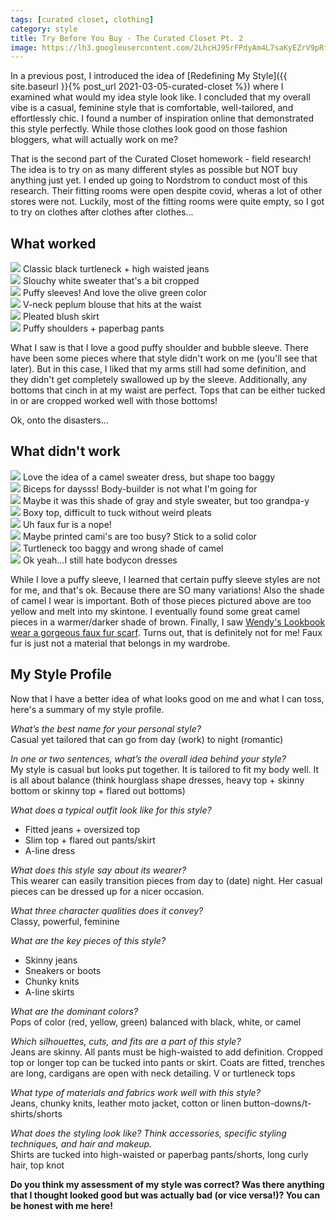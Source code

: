 ```yaml
---
tags: [curated closet, clothing]
category: style
title: Try Before You Buy - The Curated Closet Pt. 2
image: https://lh3.googleusercontent.com/2LhcHJ95rFPdyAm4L7saKyEZrV9pRf2KB52mA_sO-ScB4eQwaWj_j4FHpUezfLks1Ycutn3UhErxcW8cQbuC2NRF__VQFO4emKgfYIKE88Q8SCfl8J9T4s6uY8z78pbR9I-7ImxxAVBO260K9iZ9S5_H-VgiAlRswyLn1borKGzyOlDztvtRYWa8kP9MMgnB-QgtLVbX6lUER5H2WcseZmGripBVU8vLwh0a8HxDQfraxBPcMcvz6stVTxAi9wh6Dfnr2TQ_zgr7PESRuZZBGobheIoLvseCYSw68IPIQY-gFDRM5UBSoRfA84FzaAD5B-uKulEcFWs36Gdzx9FC0BeAfuQ-NUQLhXTznxM-LhgzMwOCnLBdwxkRrG4jDNEyzyPJv3RtVECE-0I64TGEhFi22MHkI3lVC7lMUfrKat5yPFmu53TgN9Gep2nnzz8LZYPNesByb5kaoWR39sgiPOmtL7BGTNCjjGzqhnhvQMjXfRIHWgi6X_Fopz-EU9I4KB0MLXj4-Jll3GJIDEXIZN4bQhKy6UWQTB_6vYviZzZaR-s4P--PdY6lOn3DCJCf4g-pwe9xo_6uiQpNR_0M8p6w9SPnz3YayFOuRkUOJAJTYzI1rdopyfBfT7qID56y8mDUw2SH32W0hHIHx9RsXKYbg_sTRkq5RsFie43JuDJhFPWmXL-Z9wahUUnShYA9iDPDNth5yhOSElS9-AWYnYz10EGCVYvrMLNOC_2WSpoXw9x1ZxHPGKgt2m2dpevcRaOQzMjegkjXSVAJyPw=w737-h983-no?authuser=0
---
```


In a previous post, I introduced the idea of [Redefining My Style]({{ site.baseurl }}{% post_url 2021-03-05-curated-closet %}) where I examined what would my idea style look like. I concluded that my overall vibe is a casual, feminine style that is comfortable, well-tailored, and effortlessly chic. I found a number of inspiration online that demonstrated this style perfectly. While those clothes look good on those fashion bloggers, what will actually work on me?

That is the second part of the Curated Closet homework - field research! The idea is to try on as many different styles as possible but NOT buy anything just yet. I ended up going to Nordstrom to conduct most of this research. Their fitting rooms were open despite covid, wheras a lot of other stores were not. Luckily, most of the fitting rooms were quite empty, so I got to try on clothes after clothes after clothes...

## What worked

<div class="row row-cols-2 row-cols-md-3 gy-4 text-center">
    <div class="col">
        <img src="https://lh3.googleusercontent.com/vn1kwDPDu94AQZKMM2p-Xg8W3-SxmglFKDuA3ua_rOk3LQO8D1HebBDvCd-7bjb3BQHeCdq8qvPWT7-kJehlikamptMmMk35cjWUVcKPw5Lex8fU_XKrsUvgvbiHXBI-ybUhnerj4BZZxh--wM6PPHB8M2IdA643j0DNdv_Qw0iQ5Cl2XDAuPkYg9zWtAzTpzg3_maKvyk2HD36ZzfzThIlgnZQvDQd55TQ07C17rVa5pPidUdNVfX7GgVsRc-bpceRelgyWaqMjIhl3quH3BzqDanAVYbmc7GcqMVqvY4Emh5zwA2x1utR3Rz51i4fELC4QpsXBeXyc5kvTMyjjXiOtR1WvJDApC1203RGZafMVjGgBteZbztP83h5J4Fj4reFQ7Ds8HYPQsQK9pA-dXxJuJVfW9IMHE7Gfv5YfhznQiO9Hyga7Tn6uSGRzwkK4H1f57u62uAIhc5vqzgqCRidZ_HwmZoA6JzuJ29EGHo7lfnRvIs29Gl_kovaCmIjqtYaErxH04SRfxA-Hg3OyAENKVRTYzavKB_d52NxcttENvtHNiV-75--6pYG-S7xxBs4VUSZQGQ8pIZ5TrSBWhz3DEp7CnLKEgsW7UO4dZ06iN1w5yIFnIflaLxI5HUaSLxCPHMVY3mlLZr6-DOrvDQMxkLqNTVYb2HgL1JT-mEfxpiapKeVoaHwHBuXCMhf0ozG5e-cXWUhGf7-AFEFMsVK3RhX_nukXIJKex6qZej8x2TD1OzmOYJMSKl9ud8_Rent9_wZdhnPqIXlFMZk=w738-h984-no?authuser=0">
        <span>Classic black turtleneck + high waisted jeans</span>
    </div>
    <div class="col">
        <img src="https://lh3.googleusercontent.com/2LhcHJ95rFPdyAm4L7saKyEZrV9pRf2KB52mA_sO-ScB4eQwaWj_j4FHpUezfLks1Ycutn3UhErxcW8cQbuC2NRF__VQFO4emKgfYIKE88Q8SCfl8J9T4s6uY8z78pbR9I-7ImxxAVBO260K9iZ9S5_H-VgiAlRswyLn1borKGzyOlDztvtRYWa8kP9MMgnB-QgtLVbX6lUER5H2WcseZmGripBVU8vLwh0a8HxDQfraxBPcMcvz6stVTxAi9wh6Dfnr2TQ_zgr7PESRuZZBGobheIoLvseCYSw68IPIQY-gFDRM5UBSoRfA84FzaAD5B-uKulEcFWs36Gdzx9FC0BeAfuQ-NUQLhXTznxM-LhgzMwOCnLBdwxkRrG4jDNEyzyPJv3RtVECE-0I64TGEhFi22MHkI3lVC7lMUfrKat5yPFmu53TgN9Gep2nnzz8LZYPNesByb5kaoWR39sgiPOmtL7BGTNCjjGzqhnhvQMjXfRIHWgi6X_Fopz-EU9I4KB0MLXj4-Jll3GJIDEXIZN4bQhKy6UWQTB_6vYviZzZaR-s4P--PdY6lOn3DCJCf4g-pwe9xo_6uiQpNR_0M8p6w9SPnz3YayFOuRkUOJAJTYzI1rdopyfBfT7qID56y8mDUw2SH32W0hHIHx9RsXKYbg_sTRkq5RsFie43JuDJhFPWmXL-Z9wahUUnShYA9iDPDNth5yhOSElS9-AWYnYz10EGCVYvrMLNOC_2WSpoXw9x1ZxHPGKgt2m2dpevcRaOQzMjegkjXSVAJyPw=w737-h983-no?authuser=0">
        <span>Slouchy white sweater that's a bit cropped</span>
    </div>
    <div class="col">
        <img src="https://lh3.googleusercontent.com/bak91LHYHBdRjCFdrc417iU-HOqzAwzW4RG4qeJ6Lnbdvy6fiq6yMxHfs8iQ4vVUdMsEytWhRRok7RgrC7GK_RzmhvBLYS9xMjOiNRfoDnaTDw-zfFXvyj_jeNUABWKYSKNykHIxoIqtMAFmKKJfaMd5eaAIIFk28F8hbaYB-QYqjAyFnSa-VhFfseLNurLVKTfoCS_IWYYLADgu82S-SMCkqpbktb6aj_IVryJF1QAc3HZGOFH8-wY_g-BR2atO4uCoDYNEr0ki-cI3iw1O61WSrxeupqFIgmfDtO9wBwQj69geNFulEsxw_bKrFgdozN8QN7ds9EIeOX2AvyEeEhber9OFEQ3rnI1H-8T6Zuhw1QwSwncpdf4HYp5bVWjYljSBwDoYEm9mvYWjuoDMvpzRxnD7efavBXPwa01DqGWQ2HHke-PmTIOPshnmSUkDpcD674w6MgvfH7PADC_VEsq35-dLj8tv_e6g5NZkoVg3Y-g6q0lnZT_8jeBZBi7tSfE7blKXc9TIsfAHhz5UA1ghjvvyw1iMD8_fbUCTVqPKrpB3hTswVllj1ozAs6NZBvJRyMYNpPLgbsbj5VT1eiocJNL8P0x7F7OGMm6io22arZlzCFGivmqsj0e5ozjHNzsjV9BCEK1UgTt0WJ2vjD4iAfZmDZmXXpeu_HGmkrgHDbyFXbQpwrdGwkyaxiQLL5ipXsIpyebKmc075ewk91XxClSV426KqstxnpqHFRhCPUwb1yexvKtYtp05Ew6ITiGBLHLtNo7zflag2nY=w738-h984-no?authuser=0">
        <span>Puffy sleeves! And love the olive green color</span>
    </div>
    <div class="col">
        <img src="https://lh3.googleusercontent.com/co4krZemP2f1dRoOKGImhTFdSlhuIA4PdMRmVH1UJvPq3w7xqdJW_OiMJjhQLTkGN8rvHEqGPib_jdtZkzO_CZ9miJfPA1lcA6tIHeK2NI5QB-icOtI39Ngm9S4r7TkJv3TlS6BYPgMZDMIcf0Icqmr1ukWRHFrkYG3uVZ0TCWKPgTgg58DIW0noH6ku2OpDdiQojfofTTKlppuT_OzsQkDg_q4S4p7fNCzVwAj3CtgnC2B54zEu2FQMTqcr2a7-fg2LuVeklGjVbFPwOy1x096xNSM3KA8-0cfL29cKg9y8M5xYq2YhslKAvm0ZUk06anBdErx3SDWAUqCzw5H8AktA-oiF7oIQCC5eYLi7NyyjyMCDitUDp4V0BN1YYT4iM5t58tHEMOgy6CsHpItkQffSIPTkeG7AXxGLrs_hVrUPYZj3laojyv_FgmW36CYMeltKXC-P3Frz0VSRfRi_JHC5mDtboqVpOjl6DrL-eQBSgn4MMa0J4CLmDj6Ki_dgwG13U3YomvBpo5QeohdjBt_48RXY1f5dXGqMK6UldshWYlvMlavujHR9FV6jlpQTCgQqovcUxCqXkjryO_Yxf56861B1gsdTO1Kt-uETb-PxHPKT_a0X20_LwpmUVavuvoAbZwfJC6rSzyFIP7ObbjxdD6462qhoLCcehnzi1QtFW5MR2dBFS-FpJSjw60w0xiFU3DjcWZHii59pzYb3coo9VWQvfvIuUYQEjVrz2XkllzO_wQCDBEnuk6fLIws2bo4k29WZyJXQtonrDHk=w737-h983-no?authuser=0">
        <span>V-neck peplum blouse that hits at the waist</span>
    </div>
    <div class="col">
        <img src="https://lh3.googleusercontent.com/-2AJ3Pi6fry7-Pr2waEgzik9g3CwCF_8kHs80gIniGUFt9iwWIst4H7r_wTR855yyuYlhXK7gp6yP5_PnIkJ5ak12bsitRUgwJU7oHgv3MSIhhS9iPi8FylF4CxmDqGJaBGx21u0CX9z-EjFccXC-XhSU-or2UwjayFG0h_jB95fw1mSdTalg9nyEZQDG-iH0C92aU7Z3LJnG6RBUrCYSjNwkGcRrhTz3NixVmTgQOBePnNtJDGm5bJTJSHu494on7BycKTpDLkjncf1Pks53B6_BIoHKoaKJNGgc27yquBRzICo3nyen0HSL924DsL-HMUkzQeNxRrDhEIID-35WvJzEMVbysO2RyNPJEY1QMT9THT3Nd2mIXfUE7bfKI6IHrsN62jfUX4xfMCfnkF4OBw1OYCTArkfSUuKYJQus5qMJizR8nYu7EnwPv5BI3Nhv2WqG58efdfgMkMkIUdD8Izb_qI5u_2Qom1HyGJtFRTA7a9IxV0mGCfRWkLziM3jFOhKhaa1fkQqfrORzqO9O99VgO6y89XVVhp_kK-snw6HddhaFLR4ASOYdHV-CIOCwoGJPa7J5lTUCX2tRJIqBr98d8k23go1IUR-QFAP6O0GdTBwYZPs_KtZnJFPkdwCnQ2DCTfAbNKn2Zsbmbof7JkUR4PzO2jwSmdsYe5AOAA3HQqrDfcVMBJ6tbuDHLoXZLENGzc6S6v0QoRNwYmThS1WnknK9ikBhC6ltM6eOQjnd1ppA7gBkygwiQ7nfZlM9xpCzep3zsRtg7seRtY=w737-h983-no?authuser=0">
    <span>Pleated blush skirt</span>
    </div>
    <div class="col">
        <img src="https://lh3.googleusercontent.com/ww2epsmD5V7iigyMhrLBj9E-Fw3iL_cWlyqZvVbk5c1hNLVFG7m6YRjyap3ySW_M_BhG1L784AO6N9kQBJ6aKlnVnsSPCNRAMijbcqU2LHSf9o_0dorJZQ1gRYYvT5qneSa8IYAqEe8vaX0zXMy94CnWOJyMhk49C5hWwax5_VcMO2J-f3c45oTEAFCt6n5Rzg4xfPKQ36pb7elrgr4L_DCa8rbbcKwfCUPpEFy3XVmW90KwvH198_mYOxHDgKS4GO_oNmdA_WOv5WZfsRDd8rSCOPqJptdZtcyREaexNY4bknnZJ8ApdXKh88QRCtGKnmTZvn8CoCNbtHDoc27-VJJCOgKf71G0onRDQ5EqLY6DX4un3sL8hfzBa3Foi-pPwn17C9W17-KhUO800Po9MIlfrlLiGvBJZ-uLXjdJC0SIy2Y4mQJJ0hzODBNNX7_JvcAWR73rzI6EbZ6Ky-1ot5xqC9SP8_RRWmdaU75jvfOFIfryeP1SungJPtL7tBuEV1Ju06hIMlJWGDpj3_LSkRKuZgDnI6VuzecooLS2Yvxz7K9YQhML2RyL9imbMTcQSli6vphe9J3lALdnu2O6NF4pWkQ7p2KI58dPhQY46U5rcYD3WXbLWYN1N6aQxJPLqekbR-5wr1eD99NKGIMq-oajmv3mix5gjNz0wL3MDB0PRYYVIBH87LEGLO33o5_qyChtyKAN9gN36dCxfzo32GoNtwT6VyzjKks1sSQyttkjWLC6zuzoWpN6PXMVtI6yj7vWXmtk4OOeQ6qrewg=w737-h983-no?authuser=0">
    <span>Puffy shoulders + paperbag pants</span>
    </div>
</div>

What I saw is that I love a good puffy shoulder and bubble sleeve. There have been some pieces where that style didn't work on me (you'll see that later). But in this case, I liked that my arms still had some definition, and they didn't get completely swallowed up by the sleeve. Additionally, any bottoms that cinch in at my waist are perfect. Tops that can be either tucked in or are cropped worked well with those bottoms!

Ok, onto the disasters...

## What didn't work

<div class="row row-cols-2 row-cols-md-4 gy-4 text-center">
    <div class="col">
        <img src="https://lh3.googleusercontent.com/toLSbqCetaZZW2kwehQdmR57Ubemg1g4-ssMW773Dyzq2zbeaNSf78tYw1HdcPmdy2z4jwO1k34jmPkOVjP0VHYdzTB9hECL-D3C06M6b8eVg0hesc1bxdi3B-bPk-DxP_vo-sG-W9DGZBqVD3Woba6WGqJwaT_8PUK_3EQ9q1WJvMgldWp_vR3Jm3v6MYTSBqcc_JVBTrISNHGycCh6W_HK6TGcuaYOGxI69Qblhh4-Ko_q0rRSell8WVBFXhja0WMNPEqeokFhhJJB6c8al7lG93Ib5YGIja6MB2ay5NqSgWhdNdWsFWHDDpg8-LrKTd19V-jHK76UrToXgQBjwOsbkuiFAOc2aQC_faY_3nPlw6xYeW2VQFMtMm-rS0FDndcYK9MEB3018XEyWL-TWDMTGfObkEmvwIHcDA29wu9RXO6R9gtv58DtO2ntggATJ3kh-4OJsqmE74A6PCkVDB0VroWT5RqeBUk4U37OW1Yo1R0Fbu9QVHeZllr4fsPWanmwKOTWTYsAGPe8RDbwu1k8o4sX698r133p6XRyQmmXwB9sxIa8ip2hklLJe2dJ_yhssQP_ETeo0yKyoE1FO97i7gvjhYoPQZ96zNG1OPXwV9sYFmKcXPuDB8O0xyIcDyxLrEDmfFdZrc0NVjWHdMQM1bKbCEkEJIw-oKpNqpMAjLaEsz1nyONA2N-bDadDXWC7ot_m_XEHVMpcOwdTd6R_7tuotd8MCh3x3A_gKD8SgslNpisZsceEtFZnrIT54YzcAbq4RHmQjuwUwzY=w738-h984-no?authuser=0">
        <span>Love the idea of a camel sweater dress, but shape too baggy</span>
    </div>
    <div class="col">
        <img src="https://lh3.googleusercontent.com/CkWrA8R7QOUgwdgi2KUZrP23vPypR7c3dZ_XsuRoEn5YzWSznV5Xx1SVbdczwrDMf2CWdT5_X56adzaYWw6LsPCdzaC8j14HBq-hRj2bz4YJCP3ZL2SRYzXWLk2q8Bo31Ip1NkcOnrMkXdm9f-mOIJEFaU5oesBwDfIaDo8dHyolyw6N6oWNzhGG-Glx9jJVld9fDtKZqyKA0kGNgqXjIrmwSR_Ov2GDuv22mq2-pSvo8A0-hF3W6qQ4vJj7NC1Qt7wgbuw76y3uH-Mh1czxB7p89_RPuKg3E65wN1-Q3_7VDGjzq2eNUoLOV5mBV4UcGkY9xe9YgEOASsOMOmLAn9oEzCNgvy1wziW0SbEXNaDDjs2JJ_CO9Qo67wuI73M83wwB_MNZO9ypJCinc76C7h0QLOD1Gl00eC8Q28Dq9RsQfRDVCUD6zhohdZhDZhq4wWF7Ku2IbrzJwbzBbEM7S9cgpuyE4z8C_OCpKYX0y4WiOoM8-G2mCfxUt9q2WcU840Q2YxDJhiEZt8VzbiQeyVX5pkved5OAQm8QVggA-Xd0BCKQelkRqZn2c5ISg05WN9h7n1sJ0Klf7mp0c4URKrnOaOsR5K9D7V3k9Sv9sJntYdmxtvRdHcGiJywX-g9IihNkLFhjXOTbUQd5Jngt_R31dtSphdWzGfXWUmEiiMG4gVBF-fMMY2oNXZAvpTDJvR7Zs7rkdYwOFZJOumof0dC1wQdiKdPwbcZXwRT9B71dlHkK1FCfcISuN0XeIS2UJIGhbpirFFLlLQTRFVw=w738-h984-no?authuser=0">
        <span>Biceps for daysss! Body-builder is not what I'm going for</span>
    </div>
    <div class="col">
        <img src="https://lh3.googleusercontent.com/H0IkYTkausG8QWwjrJfoy8-DlN0g3sJrFg9H61RwX1KWC_DRYtta_9L_p911j7z3_FU-jpW5j5fZipaZquHZk-wR75U5dwPwTsTZuWgNs1gUxNterlM1Bydbpiw0UkVRz3MQNZ8AVMMhMOuMZhePEfgLbzcUUchKVzwTBaGXi1OS85purZQITacK0HXWiLBK86TbizFKZyKlcgL9ntM936iGgLBPGJVDysYVl_2uj7mGvG_A-kPYiQ-MSY6mSGrLOJwjq6S4YQNFYRFSHylrZCwHGS6UMVE_GJxm18uXP3sXUtxNWKmMUOpofwPjvixb_avCVUUbj6TlbcpW1fJA5AbDmK_JSSaKjM3dohRy6ECmSRpI_Snmm4XdVucFZ6RJYb4r3Nv521ubHxPGg42lD6guRUdfv_AzVPGYcpahHHjPPoZqS47QtyPJm4PTNeA5ikthJjGXbnMiZDF0HRyPpDkLsx8kQN416m-AQQbrCaam79DwkfCJCHPm6vucshJ16-y-cmd2qv7hwV710dzw9DKRuto_1JrLDBRD5G71ocP_ZiA6PZ65MvmKQUqnfJ2IIuDqidlROrmmGiDb-a459LP1wjz3xnF-wE7O4h8K5Frs_jdUgO44nXZA9YzOXZ37QD0MahMq_mCZXJAV8zOmZUsORLwbkq1lXOkX7AewCk1Awg-O_Sfmtd5veKOhfuGPEtqTnwZJwLlXq4e2MbpajawP69veisSvDSNTCx1xQakwqNTEJBY-tQzWmxakOfZaSRBVoyQ4b42NwIly3IU=w738-h984-no?authuser=0">
        <span>Maybe it was this shade of gray and style sweater, but too grandpa-y</span>
    </div>
    <div class="col">
        <img src="https://lh3.googleusercontent.com/f6gnTPaE6SnriaY8QjRl-qecf9_4jbBAFiImw3wjChOUgWlLlvszOWKv5rDYMwfYXIpMaHK4CSH01a2DeuBlEaSZtZDR5Kbh-6B9dGaOTjb7qLZ9Dl7dzJ2eED0Oa2yzbmBpGyFV9WdCgoNiFYGER3kL7j1lfEyilfo9ljtRP0AAJgYgZ-4EP66xCsjP76tbdGDqblpMXcAH3ImOcf-FWhgfHLNTviCeidsol_T-tMLY9Quh4t7f4qDbLUYNSlX8JvTnfcd-IILkcVajl-mKeBHsobgQuU6f37U-hpoprtVZPWVkzCGsCt7n60H4VvQo0NatA-HJlKkdpGf3rJkCFctrAQVd8zdBEW_fpGyQwFrcMxQDO5pyZwxzP8mNeB9gyjPfkLyMZ7xv1ZeEc2MfhuSO_5ohuvkCMYP3zup36WStH8OaCMLbwYD7eEte4MAZjNClmty8hs_fPo7ujq2eZhA63vSaPan2H9Ax6oXZs830tj8db888qehUZ6myyPesIbieYiFxuqufAXZQtxflW0xrGHAcq1rgXAiH6M7KRcVVkpW8IGi52_-cGyyjAPIj4E4Nu5JJQei9yoSe0k_WLpKVbzdRmnKB7S-lSvtEyIjo2bpVEPzP2aPTpsOl7QlhKWUs1AdoL2oDWfo_PPFmzscU1CU7-YJCyqwts2hO08g6VcTv797PIpb-UkM_NiZKtYFVLoNgCHJMcWN7-KiQ3PhnUU8sZblCaE0plZx8vU2W92hgeBbGiWLY3W7eNIXC9qfWzvGd1RdZGzPm63c=w737-h983-no?authuser=0">
        <span>Boxy top, difficult to tuck without weird pleats</span>
    </div>
    <div class="col">
        <img src="https://lh3.googleusercontent.com/YUcCvQaw465jH1BULvVOU8zdovibe7RC1y08I3Lxz1tAscLinb6WYdcxCYj-AfKDwhS191Gvqrp7wA0K-7SsV_p0m9uGu7I9M9d9n17t2Cq0x62UarWmkMX_tPjJBpPuFNmQUJyV_L7HIclZVONw4d32qCJErDWILzVqOqYXDDyazgU9H436YKNgMunHboRm6ZCKXUn5eszcIKDQwb1BR2HTmltPnB7dIqw0tZnHTnrzwEfP2SBG9l46cNfP2a-kzp4HYxqhl4ErSmDE7ECxIlaBmx8tablnyEQoOedGfeK9psN187JXV4lon4xCjiVtnjE7jq9_w5Z4bkZCzNVpRuAw0twl1u9BrgClohv-3WfSbgFve2uVyk0UBg65YGIKzpJUsrNJTNGEA5dY9dXwnXRwtJIWsDXSkviCScFvZpSNW8n5WI9x4tERLgPtsw-Fb_gniPg2320mBH7zmRCLyn24BciifW1R-fYkjtnT8oq0EH1rvcuRZH6g7ILkwe6117n_rdM3Jszny76WNhQFVo290Oq_arSwONjqhrpEqIMc13IddeF2UguRGk6bvSjeD6-rKsmNYeLtaEDI4Sv6pHlq1k_HVwOqYujp7ch23p3A12p4ltgg6jpTSWYNV3-cqOjKeM8fRkssBnhwjUdeHyIUcDCsvePJnX3V3NKnoLUSgCRFa3cfCOmLmeFEDuQMKFyihKb9TwH_KvlKgeGYTVNUSHSa6Mq1BU8Cgx6EOezaS-tq3tYityrWNqaxnL4T1kBOwWkBnw55I3vHvp8=w738-h984-no?authuser=0">
        <span>Uh faux fur is a nope!</span>
    </div>
    <div class="col">
        <img src="https://lh3.googleusercontent.com/LV9bGN-oBTxRBIdtXW5_6lszjeSgxFtnpYztxk5w4qD2Bq1rNZ_Xoz666dWOsB688elWcFIePb0VHOG-IZKeu-5ipEWsv_JzxOw0B5zhf6FHsXQ36h71iEj4tSag2AJVMSWmJNPEDdv1Wqs_0MaLCyGDjkyVe6-oxi53C3DTVVb2d0G2dGu5MidkqmiKJbhTCml5of8SPcpTKSXfV2c1-jcip9FZiNIyGhW2uCu-XtkFmpUCtQg0fep_jLkW2NyX9qT9H0BGTut4PavIR_9GBAJRwh0EVa4rtPR5asri7hVUDP0MQu-hS1_2XENqYZIPgBNprGN8tGT89GB6b_Szurj2LGhShczVajOYb_jN_cCMpkH9T--LYv9OLOQkP16M8SvH69ZaQ5qn9sLXqTGX9lyJz-ZTbgML704892dWTLLEWYDEP4pCCvOowXWd_orwOtTAMm_nKQFMtmtY_Gnp7ZM5OnVQycX2O9Hv4oIGk1JPMUMP_CB6yCiWElrWKbs-CauFUcePBzB81NeJS8Lfn5ovHxuNqJsewZDiwdcr3vhyb5xXANEgpWqALuE2F2m-zKo2HblrTgRWKT-QUcAIB-hPyza7jA-IR8kOZB0VA9OQsF3uHhWInRTgn31YdF3WZo1PwSUiOJUWdrSQa1rwd7zstD9Qnkw79dn_Af6Af1ubp4YWBHEhoVrU-p8P1rXuYWcdV5AHjOHF_zBMQUL8fI6NyDVRrhcz8LHyoVuVnbWMmjO0JIFGLCKOReAAI6waL46OCjeHqJtJeRZ0p-A=w738-h984-no?authuser=0">
        <span>Maybe printed cami's are too busy? Stick to a solid color</span>
    </div>
    <div class="col">
        <img src="https://lh3.googleusercontent.com/KAdGQxH9b6fWSDAB4WigHmqWcXPlUbxIkz3bcNX3KtYMhf3EienfLoskCmViNmM28RUxJh8-eWqHhRTMC614FCtBEIUiPBSHMAqSzROkAd4jbJRt-QTL-ATmNdHk0oh538xRmeq7arbPyP0S-21ZZodjl4y1Mn8g_zLVnew-miPkqwT4Xj9X4hJF_2ZaOVkT937JCf3-JmUd7Li_ShoZAp_3kRUwEXZqTf5PKmbzHwOSrI7-bzLwaPFzp0IYmWiusCDrYTWwGyp5KqwXffeGU0GzxgJZ2eFqO23uLjKkp2oisfUF7SipB8mm00qzVOIMs8wIHRKbjPjs9n4kFhe6QlN5L4i4c0BHw0JtO_y9tBRQjK0229XaFiRj6r0T49LWq5mNGEK9UjS-xtZjvKmF8Pi59VNI41RrSPXPKhb9MV_QxeswyQmacBrWtUlcxCsjOuBg7ZSDjX4aFpdaCsXwHi0ObFnni-AQo8PERrTfvfTnW5kfcNzNXxoZJ9NaZdWALvKgIiaqwLxNGzlh15EFNWcxcpPW_1H5lIGEC4DvkPy2r7UvBmaVk2HpKtuvq9HN2gfGMqEQEYrQy73aEPSfS3CWTjDSWf2EOlucdF68RmUoZ5NXFmjqhLfhVqhPbfiB2d4J__yv6DacEwGeibyznw4PGiu95lBfCe8j9XJgWT6GSUxhH6n86Ci64cVW60agrTsgA-PLDmn3NtLnJuCDW-oHepO62eCEocnlXKgwvv6QgZ-USaLAa_TVFN_klhu00OWOTLl8GjpGwldXgGM=w737-h983-no?authuser=0">
        <span>Turtleneck too baggy and wrong shade of camel</span>
    </div>
    <div class="col">
        <img src="https://lh3.googleusercontent.com/iRmViqKPUta_vVY_VXy8s8RqzjbjwOdjo0aiof9SnP1zXIIp1zQ9qab0JQFkyaF5PlB3DIJDZ53V_q60RlgxM89ooG1gLyFjSKKtuYwOwQajiy_XrcpULMiHUXdEwj1l5KGqnw_QxfrtuL1WoMxQpoq5g9cdBddQQsVvHuyyvBLNCANbvltLgLOo1w_b6gCd9PcEqBqGfo2-ji2fgu2LSfi1WCPTdSugfJPFVlDTP7lfotAqvu7BmBcKtIxAWxoFhO128JHM-ImdjEQdbwsLaPeKdMDBqIXKluC15f3uO7OhlDoh5vLSBtdRSWjEV005zW2D1iK7cPVDFfoUNEvrY7ql81IhRaN1qYuxsRMtbeX9jag93MGfUbQl2asFKcHWeZopARNQDlJZMpGCbkFCuxuaNCHI7ntuSdhLtI9dcktQ3P3lchliRzrrkH2aIvnjYieghCW0EzWxumS9AbHD4LY0sPYMu1wyWYQjlu1EMkWpP9vahUnHpT1OP91i-qdRfa5daO5jVY77Rb3-I50e6RrWQv_DAYp5VLrWXsBZ527WrBNIdW_bnnXrtNg15uqVUv39bYti5QIglLFZ4xjTcrFcUbA8fUnrvGhqRSWrhYDj2xzKSWJAoYMppdsd9qwWEPzdBfoOr2HiK8m3RgihZLkzRAImL1OFlB6x8lQDIH2HqYeVgwuo5hzrzZPIPnXBrGB112leq5cznAQwGEVSRuqaJujNppUCEao8d6axe0Ibpgtm1KC9fQcp2bw-B3DxWwZZ0HktldNmQtPQT8w=w738-h984-no?authuser=0">
        <span>Ok yeah...I still hate bodycon dresses</span>
    </div>
</div>

While I love a puffy sleeve, I learned that certain puffy sleeve styles are not for me, and that's ok. Because there are SO many variations! Also the shade of camel I wear is important. Both of those pieces pictured above are too yellow and melt into my skintone. I eventually found some great camel pieces in a warmer/darker shade of brown. Finally, I saw [Wendy's Lookbook wear a gorgeous faux fur scarf](https://www.wendyslookbook.com/2016/11/double-burgundy-faux-fur-jacket-velvet-pumps/). Turns out, that is definitely not for me! Faux fur is just not a material that belongs in my wardrobe.

## My Style Profile

Now that I have a better idea of what looks good on me and what I can toss, here's a summary of my style profile.

*What’s the best name for your personal style?*  
Casual yet tailored that can go from day (work) to night (romantic)

*In one or two sentences, what’s the overall idea behind your style?*  
My style is casual but looks put together. It is tailored to fit my body well. It is all about balance (think hourglass shape dresses, heavy top + skinny bottom or skinny top + flared out bottoms)

*What does a typical outfit look like for this style?*
- Fitted jeans + oversized top
- Slim top + flared out pants/skirt
- A-line dress

*What does this style say about its wearer?*  
This wearer can easily transition pieces from day to (date) night. Her casual pieces can be dressed up for a nicer occasion.

*What three character qualities does it convey?*  
Classy, powerful, feminine

*What are the key pieces of this style?*
- Skinny jeans
- Sneakers or boots
- Chunky knits
- A-line skirts

*What are the dominant colors?*  
Pops of color (red, yellow, green) balanced with black, white, or camel

*Which silhouettes, cuts, and fits are a part of this style?*  
Jeans are skinny. All pants must be high-waisted to add definition. Cropped top or longer top can be tucked into pants or skirt. Coats are fitted, trenches are long, cardigans are open with neck detailing. V or turtleneck tops

*What type of materials and fabrics work well with this style?*  
Jeans, chunky knits, leather moto jacket, cotton or linen button-downs/t-shirts/shorts

*What does the styling look like? Think accessories, specific styling techniques, and hair and makeup.*  
Shirts are tucked into high-waisted or paperbag pants/shorts, long curly hair, top knot

**Do you think my assessment of my style was correct? Was there anything that I thought looked good but was actually bad (or vice versa!)? You can be honest with me here!**